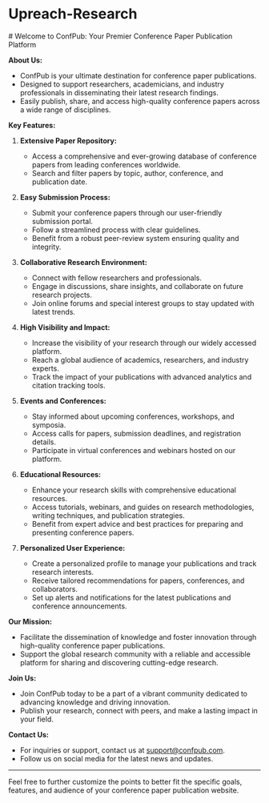 
<h1>Upreach-Research</h1>
# Welcome to ConfPub: Your Premier Conference Paper Publication Platform 

**About Us:**
- ConfPub is your ultimate destination for conference paper publications.
- Designed to support researchers, academicians, and industry professionals in disseminating their latest research findings.
- Easily publish, share, and access high-quality conference papers across a wide range of disciplines.

**Key Features:**

1. **Extensive Paper Repository:**
   - Access a comprehensive and ever-growing database of conference papers from leading conferences worldwide.
   - Search and filter papers by topic, author, conference, and publication date.

2. **Easy Submission Process:**
   - Submit your conference papers through our user-friendly submission portal.
   - Follow a streamlined process with clear guidelines.
   - Benefit from a robust peer-review system ensuring quality and integrity.

3. **Collaborative Research Environment:**
   - Connect with fellow researchers and professionals.
   - Engage in discussions, share insights, and collaborate on future research projects.
   - Join online forums and special interest groups to stay updated with latest trends.

4. **High Visibility and Impact:**
   - Increase the visibility of your research through our widely accessed platform.
   - Reach a global audience of academics, researchers, and industry experts.
   - Track the impact of your publications with advanced analytics and citation tracking tools.

5. **Events and Conferences:**
   - Stay informed about upcoming conferences, workshops, and symposia.
   - Access calls for papers, submission deadlines, and registration details.
   - Participate in virtual conferences and webinars hosted on our platform.

6. **Educational Resources:**
   - Enhance your research skills with comprehensive educational resources.
   - Access tutorials, webinars, and guides on research methodologies, writing techniques, and publication strategies.
   - Benefit from expert advice and best practices for preparing and presenting conference papers.

7. **Personalized User Experience:**
   - Create a personalized profile to manage your publications and track research interests.
   - Receive tailored recommendations for papers, conferences, and collaborators.
   - Set up alerts and notifications for the latest publications and conference announcements.

**Our Mission:**
- Facilitate the dissemination of knowledge and foster innovation through high-quality conference paper publications.
- Support the global research community with a reliable and accessible platform for sharing and discovering cutting-edge research.

**Join Us:**
- Join ConfPub today to be a part of a vibrant community dedicated to advancing knowledge and driving innovation.
- Publish your research, connect with peers, and make a lasting impact in your field.

**Contact Us:**
- For inquiries or support, contact us at support@confpub.com.
- Follow us on social media for the latest news and updates.

---

Feel free to further customize the points to better fit the specific goals, features, and audience of your conference paper publication website.